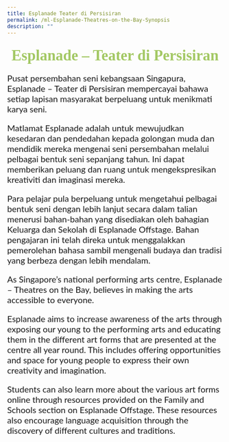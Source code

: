 ```yaml
---
title: Esplanade Teater di Persisiran
permalink: /ml-Esplanade-Theatres-on-the-Bay-Synopsis
description: ""
---
```

<h4 style="font-size: 35px;font-family: KaiTi;padding-top:12px;margin:10px;color: #a3c864;">Esplanade – Teater di Persisiran</h4>
<p style="font-size: 20px;font-family: Lato,sans-serif;">Pusat persembahan seni kebangsaan Singapura, Esplanade – Teater di Persisiran mempercayai bahawa setiap lapisan masyarakat berpeluang untuk menikmati karya seni.</p>
<p  style="font-size: 20px;font-family:Lato,sans-serif;">Matlamat Esplanade adalah untuk mewujudkan kesedaran dan pendedahan kepada golongan muda dan mendidik mereka mengenai seni persembahan melalui pelbagai bentuk seni sepanjang tahun. Ini dapat memberikan peluang dan ruang untuk mengekspresikan kreativiti dan imaginasi mereka. </p>
<p  style="font-size: 20px;font-family:Lato,sans-serif;">Para pelajar pula berpeluang untuk mengetahui pelbagai bentuk seni dengan lebih lanjut secara dalam talian menerusi bahan-bahan yang disediakan oleh bahagian Keluarga dan Sekolah di Esplanade Offstage. Bahan pengajaran ini telah direka untuk menggalakkan pemerolehan bahasa sambil mengenali budaya dan tradisi yang berbeza dengan lebih mendalam.</p>
<p  style="font-size: 20px;font-family:Lato,sans-serif;">As Singapore’s national performing arts centre, Esplanade – Theatres on the Bay, believes in making the arts accessible to everyone. </p>
<p  style="font-size: 20px;font-family:Lato,sans-serif;">Esplanade aims to increase awareness of the arts through exposing our young to the performing arts and educating them in the different art forms that are presented at the centre all year round. This includes offering opportunities and space for young people to express their own creativity and imagination. </p>
<p  style="font-size: 20px;font-family:Lato,sans-serif;">Students can also learn more about the various art forms online through resources provided on the Family and Schools section on Esplanade Offstage. These resources also encourage language acquisition through the discovery of different cultures and traditions.</p>